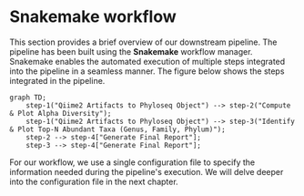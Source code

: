 # Snakemake workflow
This section provides a brief overview of our downstream pipeline. The pipeline has been built using the **Snakemake** workflow manager. Snakemake enables the automated execution of multiple steps integrated into the pipeline in a seamless manner. The figure below shows the steps integrated in the pipeline.


```mermaid
graph TD;
    step-1("Qiime2 Artifacts to Phyloseq Object") --> step-2("Compute & Plot Alpha Diversity");
    step-1("Qiime2 Artifacts to Phyloseq Object") --> step-3("Identify & Plot Top-N Abundant Taxa (Genus, Family, Phylum)");
    step-2 --> step-4["Generate Final Report"];
    step-3 --> step-4["Generate Final Report"];
```
For our workflow, we use a single configuration file to specify the information needed during the pipeline's execution. We will delve deeper into the configuration file in the next chapter.  
